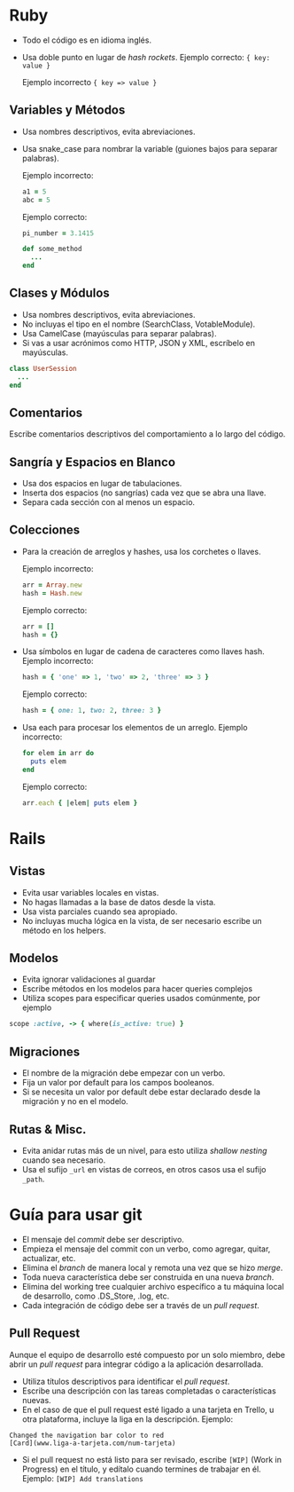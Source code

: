 Ruby
====

- Todo el código es en idioma inglés.
- Usa doble punto en lugar de _hash rockets_.
  Ejemplo correcto:
  `{ key: value }`

  Ejemplo incorrecto
  `{ key => value }`


Variables y Métodos
-------------------

- Usa nombres descriptivos, evita abreviaciones.
- Usa snake_case para nombrar la variable (guiones bajos para separar palabras).

  Ejemplo incorrecto:
  ```ruby
  a1 = 5
  abc = 5
  ```

  Ejemplo correcto:
  ```ruby
  pi_number = 3.1415

  def some_method
    ...
  end
  ```

Clases y Módulos
----------------

- Usa nombres descriptivos, evita abreviaciones.
- No incluyas el tipo en el nombre (SearchClass, VotableModule).
- Usa CamelCase (mayúsculas para separar palabras).
- Si vas a usar acrónimos como HTTP, JSON y XML, escríbelo en mayúsculas.

```ruby
class UserSession
  ...
end
```

Comentarios
-----------
Escribe comentarios descriptivos del comportamiento a lo largo del código.


Sangría y Espacios en Blanco
----------------------------
- Usa dos espacios en lugar de tabulaciones.
- Inserta dos espacios (no sangrías) cada vez que se abra una llave.
- Separa cada sección con al menos un espacio.

Colecciones
-----------

- Para la creación de arreglos y hashes, usa los corchetes o llaves.

  Ejemplo incorrecto:
  ```ruby
  arr = Array.new
  hash = Hash.new
  ```

  Ejemplo correcto:
  ```ruby
  arr = []
  hash = {}
  ```

- Usa símbolos en lugar de cadena de caracteres como llaves hash.
  Ejemplo incorrecto:
  ```ruby
  hash = { 'one' => 1, 'two' => 2, 'three' => 3 }
  ```
  Ejemplo correcto:
  ```ruby
  hash = { one: 1, two: 2, three: 3 }
  ```

- Usa each para procesar los elementos de un arreglo.
  Ejemplo incorrecto:
  ```ruby
  for elem in arr do
    puts elem
  end
  ```
  Ejemplo correcto:
  ```ruby
  arr.each { |elem| puts elem }
  ```


Rails
=====

Vistas
-----

- Evita usar variables locales en vistas.
- No hagas llamadas a la base de datos desde la vista.
- Usa vista parciales cuando sea apropiado.
- No incluyas mucha lógica en la vista, de ser necesario escribe un método en los helpers.

Modelos
------
- Evita ignorar validaciones al guardar
- Escribe métodos en los modelos para hacer queries complejos
- Utiliza scopes para especificar queries usados comúnmente, por ejemplo
```ruby
scope :active, -> { where(is_active: true) }
```

Migraciones
----------
- El nombre de la migración debe empezar con un verbo.
- Fija un valor por default para los campos booleanos.
- Si se necesita un valor por default debe estar declarado desde la migración y no en el modelo.

Rutas & Misc.
------
- Evita anidar rutas más de un nivel, para esto utiliza _shallow nesting_ cuando sea necesario.
- Usa el sufijo `_url` en vistas de correos, en otros casos usa el sufijo `_path`.


Guía para usar git
==================

- El mensaje del _commit_ debe ser descriptivo.
- Empieza el mensaje del commit con un verbo, como agregar, quitar, actualizar, etc.
- Elimina el _branch_ de manera local y remota una vez que se hizo _merge_.
- Toda nueva característica debe ser construida en una nueva _branch_.
- Elimina del working tree cualquier archivo específico a tu máquina local de desarrollo, como .DS_Store, .log, etc.
- Cada integración de código debe ser a través de un _pull request_.


Pull Request
------------
Aunque el equipo de desarrollo esté compuesto por un solo miembro, debe abrir un *pull request* para integrar código a la aplicación desarrollada.
- Utiliza títulos descriptivos para identificar el _pull request_.
- Escribe una descripción con las tareas completadas o características nuevas.
- En el caso de que el pull request esté ligado a una tarjeta en Trello, u otra plataforma, incluye la liga en la descripción.
Ejemplo:
```
Changed the navigation bar color to red
[Card](www.liga-a-tarjeta.com/num-tarjeta)
```
- Si el pull request no está listo para ser revisado, escribe `[WIP]` (Work in Progress) en el título, y edítalo cuando termines de trabajar en él.
Ejemplo:
`[WIP] Add translations`
